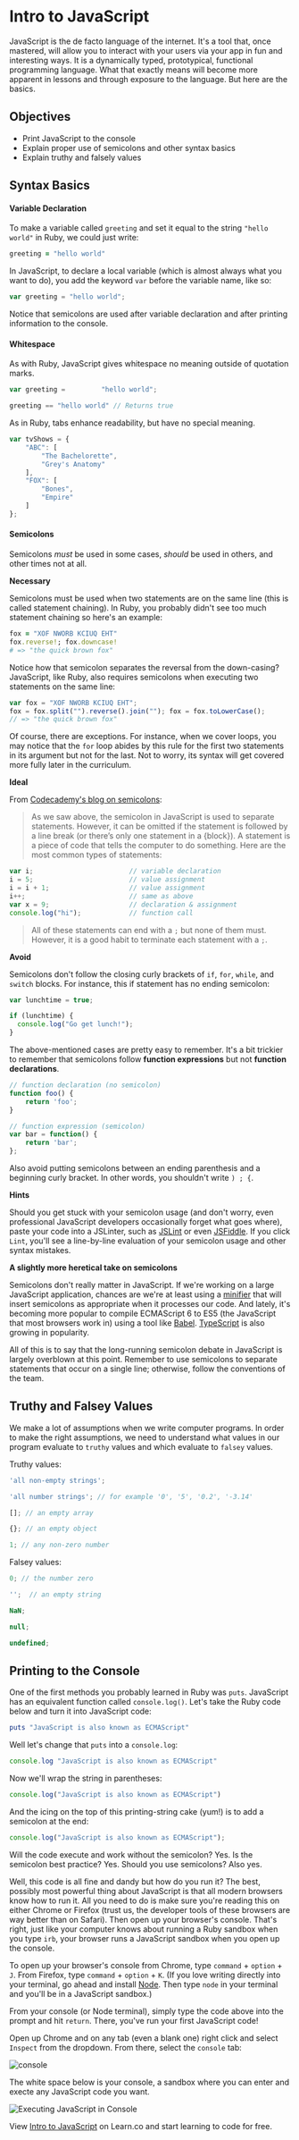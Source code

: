 # Intro to JavaScript

JavaScript is the de facto language of the internet. It's a tool that, once mastered, will allow you to interact with your users via your app in fun and interesting ways. It is a dynamically typed, prototypical, functional programming language. What that exactly means will become more apparent in lessons and through exposure to the language. But here are the basics.

## Objectives
+ Print JavaScript to the console
+ Explain proper use of semicolons and other syntax basics
+ Explain truthy and falsely values


## Syntax Basics

#### Variable Declaration

To make a variable called `greeting` and set it equal to the string `"hello world"` in Ruby, we could just write:

```ruby
greeting = "hello world"
```

In JavaScript, to declare a local variable (which is almost always what you want to do), you add the keyword `var` before the variable name, like so:

```javascript
var greeting = "hello world";
```
Notice that semicolons are used after variable declaration and after printing information to the console.

#### Whitespace

As with Ruby, JavaScript gives whitespace no meaning outside of quotation marks.

```javascript
var greeting =         "hello world";

greeting == "hello world" // Returns true
```

As in Ruby, tabs enhance readability, but have no special meaning.

```javascript
var tvShows = {
    "ABC": [
        "The Bachelorette",
        "Grey's Anatomy"
    ],
    "FOX": [
        "Bones",
        "Empire"
    ]
};
```

#### Semicolons

Semicolons *must* be used in some cases, *should* be used in others, and other times not at all.

**Necessary**

Semicolons must be used when two statements are on the same line (this is called statement chaining). In Ruby, you probably didn't see too much statement chaining so here's an example:

```ruby
fox = "XOF NWORB KCIUQ EHT"
fox.reverse!; fox.downcase!
# => "the quick brown fox"
```

Notice how that semicolon separates the reversal from the down-casing? JavaScript, like Ruby, also requires semicolons when executing two statements on the same line:

```javascript
var fox = "XOF NWORB KCIUQ EHT";
fox = fox.split("").reverse().join(""); fox = fox.toLowerCase();
// => "the quick brown fox"
```
Of course, there are exceptions. For instance, when we cover loops, you may notice that the `for` loop abides by this rule for the first two statements in its argument but not for the last. Not to worry, its syntax will get covered more fully later in the curriculum.

**Ideal**

From [Codecademy's blog on semicolons](https://www.codecademy.com/blog/78):

> As we saw above, the semicolon in JavaScript is used to separate statements.
> However, it can be omitted if the statement is followed by a line break (or
> there’s only one statement in a {block}). A statement is a piece of code that
> tells the computer to do something. Here are the most common types of
> statements:

```javascript
var i;                        // variable declaration
i = 5;                        // value assignment
i = i + 1;                    // value assignment
i++;                          // same as above
var x = 9;                    // declaration & assignment
console.log("hi");            // function call
```

> All of these statements can end with a `;` but none of them must. However, it
> is a good habit to terminate each statement with a `;`.

**Avoid**

Semicolons don't follow the closing curly brackets of `if`, `for`, `while`, and
`switch` blocks. For instance, this if statement has no ending semicolon:

```javascript
var lunchtime = true;

if (lunchtime) {
  console.log("Go get lunch!");
}
```

The above-mentioned cases are pretty easy to remember. It's a bit trickier to remember that semicolons follow **function expressions** but not **function declarations**.

``` javascript
// function declaration (no semicolon)
function foo() {
    return 'foo';
}

// function expression (semicolon)
var bar = function() {
    return 'bar';
};
```

Also avoid putting semicolons between an ending parenthesis and a beginning curly bracket. In other words, you shouldn't write `) ; {`.

**Hints**

Should you get stuck with your semicolon usage (and don't worry, even professional JavaScript developers occasionally forget what goes where), paste your code into a JSLinter, such as [JSLint](http://www.jslint.com/) or even [JSFiddle](http://jsfiddle.net/). If you click `Lint`, you'll see a line-by-line evaluation of your semicolon usage and other syntax mistakes.

**A slightly more heretical take on semicolons**

Semicolons don't really matter in JavaScript. If we're working on a large JavaScript application, chances are we're at least using a [minifier](https://developers.google.com/speed/docs/insights/MinifyResources) that will insert semicolons as appropriate when it processes our code. And lately, it's becoming more popular to compile ECMAScript 6 to ES5 (the JavaScript that most browsers work in) using a tool like [Babel](https://babeljs.io/). [TypeScript](https://www.typescriptlang.org/) is also growing in popularity.

All of this is to say that the long-running semicolon debate in JavaScript is largely overblown at this point. Remember to use semicolons to separate statements that occur on a single line; otherwise, follow the conventions of the team.

## Truthy and Falsey Values

We make a lot of assumptions when we write computer programs. In order to make the right assumptions, we need to understand what values in our program evaluate to `truthy` values and which evaluate to `falsey` values.

Truthy values:

```javascript
'all non-empty strings';

'all number strings'; // for example '0', '5', '0.2', '-3.14'

[]; // an empty array

{}; // an empty object

1; // any non-zero number
```

Falsey values:

```javascript
0; // the number zero

'';  // an empty string

NaN;

null;

undefined;
```

## Printing to the Console

One of the first methods you probably learned in Ruby was `puts`. JavaScript has an equivalent function called `console.log()`. Let's take the Ruby code below and turn it into JavaScript code:

```ruby
puts "JavaScript is also known as ECMAScript"
```

Well let's change that `puts` into a `console.log`:

```javascript
console.log "JavaScript is also known as ECMAScript"
```
Now we'll wrap the string in parentheses:

```javascript
console.log("JavaScript is also known as ECMAScript")
```

And the icing on the top of this printing-string cake (yum!) is to add a semicolon at the end:

```javascript
console.log("JavaScript is also known as ECMAScript");
```

Will the code execute and work without the semicolon? Yes. Is the semicolon best practice? Yes. Should you use semicolons? Also yes.

Well, this code is all fine and dandy but how do you run it? The best, possibly most powerful thing about JavaScript is that all modern browsers know how to run it. All you need to do is make sure you're reading this on either Chrome or Firefox (trust us, the developer tools of these browsers are way better than on Safari). Then open up your browser's console. That's right, just like your computer knows about running a Ruby sandbox when you type `irb`, your browser runs a JavaScript sandbox when you open up the console.

To open up your browser's console from Chrome, type `command` + `option` + `J`. From Firefox, type `command` + `option` + `K`. (If you love writing directly into your terminal, go ahead and install [Node](http://blog.teamtreehouse.com/install-node-js-npm-mac). Then type `node` in your terminal and you'll be in a JavaScript sandbox.)

From your console (or Node terminal), simply type the code above into the prompt and hit `return`. There, you've run your first JavaScript code!

Open up Chrome and on any tab (even a blank one) right click and select `Inspect` from the dropdown. From there, select the `console` tab:

![console](https://s3.amazonaws.com/learn-verified/console.png)

The white space below is your console, a sandbox where you can enter and execte any JavaScript code you want.

![Executing JavaScript in Console](https://s3.amazonaws.com/learn-verified/exectuing-js-in-console.png)


<p data-visibility='hidden'>View <a href='https://learn.co/lessons/js-basics-readme' title='Intro to JavaScript'>Intro to JavaScript</a> on Learn.co and start learning to code for free.</p>

